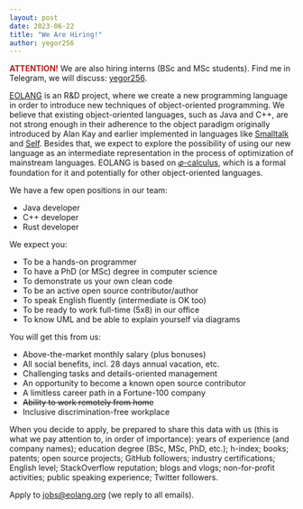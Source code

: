 ```yaml
---
layout: post
date: 2023-06-22
title: "We Are Hiring!"
author: yegor256
---
```


<span style="color:firebrick;"><strong>ATTENTION!</strong></span>
We are also hiring interns (BSc and MSc students). 
Find me in Telegram, we will discuss: 
[yegor256](https://t.me/yegor256).

[EOLANG](https://www.eolang.org) is an R&D project, where we create a new programming language
in order to introduce new techniques of object-oriented programming. 
We believe that existing object-oriented languages, such as Java and C++,
are not strong enough in their adherence to the object paradigm
originally introduced by Alan Kay and earlier implemented in languages
like [Smalltalk](https://en.wikipedia.org/wiki/Smalltalk) and 
[Self](https://en.wikipedia.org/wiki/Self_%28programming_language%29). 
Besides that, we expect to explore the possibility 
of using our new language as an intermediate representation in the
process of optimization of mainstream languages. EOLANG is based on
[𝜑-calculus](https://arxiv.org/abs/2111.13384), which is a formal 
foundation for it and potentially for other object-oriented languages.

We have a few open positions in our team:

  * Java developer
  * C++ developer
  * Rust developer

<!--more-->

We expect you:

  * To be a hands-on programmer
  * To have a PhD (or MSc) degree in computer science
  * To demonstrate us your own clean code
  * To be an active open source contributor/author
  * To speak English fluently (intermediate is OK too)
  * To be ready to work full-time (5x8) in our office
  * To know UML and be able to explain yourself via diagrams

You will get this from us:

  * Above-the-market monthly salary (plus bonuses)
  * All social benefits, incl. 28 days annual vacation, etc.
  * Challenging tasks and details-oriented management
  * An opportunity to become a known open source contributor
  * A limitless career path in a Fortune-100 company
  * <del>Ability to work remotely from home</del>
  * Inclusive discrimination-free workplace

When you decide to apply, be prepared to share this data with us (this is what we pay attention to, in order of importance): years of experience (and company names); education degree (BSc, MSc, PhD, etc.); h-index; books; patents; open source projects; GitHub followers; industry certifications; English level; StackOverflow reputation; blogs and vlogs; non-for-profit activities; public speaking experience; Twitter followers.

Apply to [jobs@eolang.org](mailto:jobs@eolang.org) (we reply to all emails).
